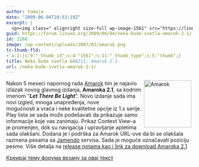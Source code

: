 ```yaml
---
author: tomaja
date: "2009-06-04T10:53:19Z"
excerpt: |
  <p><img class=" alignright size-full wp-image-1561" src="https://linuxo.org/wp-content/uploads/2007/02/amarok.png" alt="Amarok" title="Amarok" hspace="4" width="128" height="128" align="right" />Nakon&nbsp;5 meseci napornog rada&nbsp;<a href="http://amarok.kde.org/">Amarok</a> tim je najavio izlazak&nbsp;novog glavnog izdanja, <strong>Amaroka 2.1</strong>, sa kodnim imenom&nbsp;&quot;<strong><em>Let There Be Light</em></strong>&quot;.&nbsp;Novo izdanje sada ima novi izgled, mnoga unapređenja, nove mogućnosti&nbsp;a&nbsp;vraća i neke kvalitetne opcije iz 1.x serije.<br />Play lista se sada može pode&scaron;avati da prikazuje samo informacije koje vas zanimaju. Prikaz&nbsp;Context View-a je&nbsp;promenjen,&nbsp;dok su navigacija i upravljanje apletima sada olak&scaron;ani. Dodana je i podr&scaron;ka za&nbsp;Amarok URL-ove da bi&nbsp;se olak&scaron;ala razmena pesama&nbsp;sa&nbsp;<a href="http://www.jamendo.com/">Jamendo</a>&nbsp;servisa. Sada je moguće označavati poziciju pesme.&nbsp;Vi&scaron;e detalja na&nbsp;<a href="http://amarok.kde.org/en/releases/2.1">release notama&nbsp;kao i link za download Amaroka 2.1</a> </p>
guid: https://forum.linuxo.org/2009/06/04/neka-bude-svetla-amarok-2-1/
id: 2268
image: /wp-content/uploads/2007/02/amarok.png
tc-thumb-fld:
- a:2:{s:9:"_thumb_id";s:4:"1561";s:11:"_thumb_type";s:5:"thumb";}
title: Neka bude svetla &#8211; Amarok 2.1
url: /neka-bude-svetla-amarok-2-1/
---
```

<img class=" alignright size-full wp-image-1561" src="https://linuxo.org/wp-content/uploads/2007/02/amarok.png" alt="Amarok" title="Amarok" hspace="4" width="128" height="128" align="right" />Nakon&nbsp;5 meseci napornog rada&nbsp;[Amarok](http://amarok.kde.org/) tim je najavio izlazak&nbsp;novog glavnog izdanja, **Amaroka 2.1**, sa kodnim imenom&nbsp;"**_Let There Be Light_**".&nbsp;Novo izdanje sada ima novi izgled, mnoga unapređenja, nove mogućnosti&nbsp;a&nbsp;vraća i neke kvalitetne opcije iz 1.x serije.  
Play lista se sada može pode&scaron;avati da prikazuje samo informacije koje vas zanimaju. Prikaz&nbsp;Context View-a je&nbsp;promenjen,&nbsp;dok su navigacija i upravljanje apletima sada olak&scaron;ani. Dodana je i podr&scaron;ka za&nbsp;Amarok URL-ove da bi&nbsp;se olak&scaron;ala razmena pesama&nbsp;sa&nbsp;[Jamendo](http://www.jamendo.com/)&nbsp;servisa. Sada je moguće označavati poziciju pesme.&nbsp;Vi&scaron;e detalja na&nbsp;[release notama&nbsp;kao i link za download Amaroka 2.1](http://amarok.kde.org/en/releases/2.1) 

<!--break-->

[Креирај тему форума везану за овај текст](https://linuxo.org/nova-tema-na-forumu/?se_pid=2268)